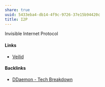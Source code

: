 ```yaml
---
share: true
uuid: 5433eba4-db14-4f9c-9726-37e15b94420c
title: I2P
---
```

Invisible Internet Protocol

#### Links

* [Veilid](../70565ff6-d3ef-4e93-b9bb-f72117b0c4f4)

#### Backlinks

* [DDaemon - Tech Breakdown](/457c6a22-361f-4b4b-9867-809c7c6d0316)